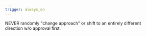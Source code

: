 ```yaml
---
trigger: always_on
---
```


NEVER randomly "change approach" or shift to an entirely different direction w/o approval first.
